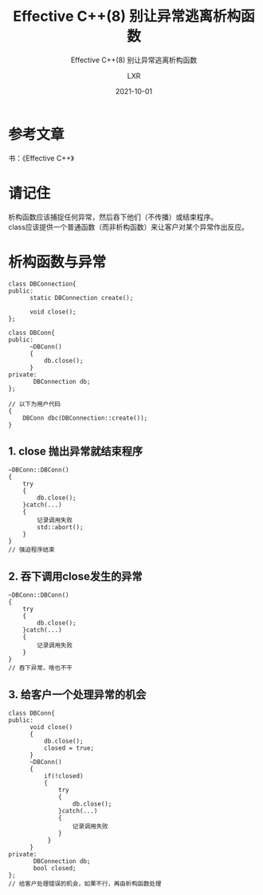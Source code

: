 ﻿---
layout:     post
title:   Effective C++(8) 别让异常逃离析构函数 
subtitle:   Effective C++(8) 别让异常逃离析构函数 
date:       2021-10-01
author:     LXR
header-img: img/post-bg-re-vs-ng2.jpg
catalog: true
tags:
    - Effective C++
    - 别让异常逃离析构函数
---

# 参考文章
书：《Effective C++》

# 请记住
析构函数应该捕捉任何异常，然后吞下他们（不传播）或结束程序。  
class应该提供一个普通函数（而非析构函数）来让客户对某个异常作出反应。  

# 析构函数与异常
```
class DBConnection{
public:
      static DBConnection create();
      
      void close();
};

class DBConn{
public:
      ~DBConn()
      {
          db.close();
      }
private:
       DBConnection db;
};

// 以下为用户代码
{
    DBConn dbc(DBConnection::create());
}
```

## 1. close 抛出异常就结束程序
```
~DBConn::DBConn()
{
    try
    {
        db.close();
    }catch(...)
    {
        记录调用失败
        std::abort();
    }
}
// 强迫程序结束
```

## 2. 吞下调用close发生的异常
```
~DBConn::DBConn()
{
    try
    {
        db.close();
    }catch(...)
    {
        记录调用失败
    }
}
// 吞下异常，啥也不干
```

## 3. 给客户一个处理异常的机会
```
class DBConn{
public:
      void close()
      {
          db.close();
          closed = true;
      }
      ~DBConn()
      {
          if(!closed)
          {
              try
              {
                  db.close();
              }catch(...)
              {
                  记录调用失败
              }
           }
      }
private:
       DBConnection db;
       bool closed;
};
// 给客户处理错误的机会，如果不行，再由析构函数处理
```